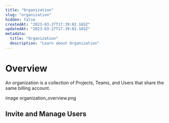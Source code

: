 ```yaml
---
title: "Organization"
slug: "organization"
hidden: false
createdAt: "2023-03-27T17:39:02.165Z"
updatedAt: "2023-03-27T17:39:02.165Z"
metadata:
  title: "Organization"
  description: "Learn about Organization"
---
```


# Overview

An organization is a collection of Projects, Teams, and Users that share the same billing account.

image organization_overview.png

## Invite and Manage Users

